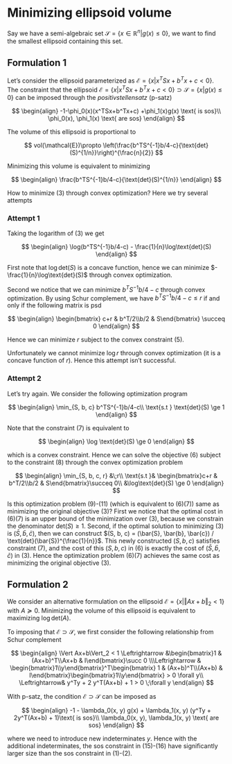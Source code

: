 # Minimizing ellipsoid volume

Say we have a semi-algebraic set $\mathcal{S} = \{x \in\mathbb{R}^n| g(x) \le 0\}$, we want to find the smallest ellipsoid containing this set.

## Formulation 1

Let’s consider the ellipsoid parameterized as $\mathcal{E}=\{x | x^TSx+b^Tx+c< 0\}$. The constraint that the ellipsoid $\mathcal{E}=\{x | x^TSx+b^Tx+c < 0\} \supset \mathcal{S}=\{x | g(x)\le 0\}$ can be imposed through the *positivstellensatz* (p-satz)

$$
\begin{align}
-1-\phi_0(x)(x^TSx+b^Tx+c) +\phi_1(x)g(x) \text{ is sos}\\
\phi_0(x), \phi_1(x) \text{ are sos}
\end{align}
$$

The volume of this ellipsoid is proportional to

$$
vol(\mathcal{E})\propto \left(\frac{b^TS^{-1}b/4-c}{\text{det}(S)^{1/n}}\right)^{\frac{n}{2}}
$$

Minimizing this volume is equivalent to minimizing

$$
\begin{align}
\frac{b^TS^{-1}b/4-c}{\text{det}(S)^{1/n}}
\end{align}
$$

How to minimize (3) through convex optimization? Here we try several attempts

### Attempt 1

 Taking the logarithm of (3) we get

$$
\begin{align}
\log(b^TS^{-1}b/4-c) - \frac{1}{n}\log\text{det}(S)
\end{align}
$$

First note that $\log\text{det}(S)$ is a concave function, hence we can minimize $-\frac{1}{n}\log\text{det}(S)$ through convex optimization.

Second we notice that we can minimize $b^TS^{-1}b/4-c$ through convex optimization. By using Schur complement, we have $b^TS^{-1}b/4-c\le r$ if and only if the following matrix is psd

$$
\begin{align}
\begin{bmatrix} c+r & b^T/2\\b/2 & S\end{bmatrix} \succeq 0
\end{align}
$$

Hence we can minimize $r$ subject to the convex constraint (5).

Unfortunately we cannot minimize $\log r$ through convex optimization (it is a concave function of $r$). Hence this attempt isn’t successful.

### Attempt 2

Let’s try again. We consider the following optimization program

$$
\begin{align}
\min_{S, b, c} b^TS^{-1}b/4-c\\
\text{s.t } \text{det}(S) \ge 1
\end{align}
$$

Note that the constraint (7) is equivalent to

$$
\begin{align}
\log \text{det}(S) \ge 0
\end{align}
$$

which is a convex constraint. Hence we can solve the objective (6) subject to the constraint (8) through the convex optimization problem

$$
\begin{align}
\min_{S, b, c, r} &\;r\\
\text{s.t }& \begin{bmatrix}c+r & b^T/2\\b/2 & S\end{bmatrix}\succeq 0\\
&\log\text{det}(S) \ge 0
\end{align}
$$

Is this optimization problem (9)-(11) (which is equivalent to (6)(7)) same as minimizing the original objective (3)? First we notice that the optimal cost in (6)(7) is an upper bound of the minimization over (3), because we constrain the denominator $\text{det}(S)\ge 1$.  Second, if the optimal solution to minimizing (3) is $(\bar{S}, \bar{b}, \bar{c})$, then we can construct $(S, b, c) = (\bar{S}, \bar{b}, \bar{c}) / \text{det}(\bar{S})^{\frac{1}{n}}$. This newly constructed $(S, b, c)$ satisfies constraint (7), and the cost of this $(S, b, c)$ in (6) is exactly the cost of $(\bar{S}, \bar{b}, \bar{c})$ in (3). Hence the optimization problem (6)(7) achieves the same cost as minimizing the original objective (3).

## Formulation 2

We consider an alternative formulation on the ellipsoid $\mathcal{E} = \{x | \Vert Ax+b\Vert_2< 1\}$ with $A\succeq 0$. Minimizing the volume of this ellipsoid is equivalent to maximizing $\log\text{det}(A)$. 

To imposing that $\mathcal{E}\supset\mathcal{S}$, we first consider the following relationship from Schur complement

$$
\begin{align}
\Vert Ax+b\Vert_2 < 1 \Leftrightarrow &\begin{bmatrix}1 & (Ax+b)^T\\Ax+b & I\end{bmatrix}\succ 0 \\\Leftrightarrow & \begin{bmatrix}1\\y\end{bmatrix}^T\begin{bmatrix} 1 & (Ax+b)^T\\(Ax+b) & I\end{bmatrix}\begin{bmatrix}1\\y\end{bmatrix} > 0 \forall y\\
\Leftrightarrow& y^Ty + 2 y^T(Ax+b) + 1 > 0 \;\forall y
\end{align}
$$

With p-satz, the condition $\mathcal{E}\supset\mathcal{S}$ can be imposed as

$$
\begin{align}
-1 - \lambda_0(x, y) g(x) + \lambda_1(x, y) (y^Ty + 2y^T(Ax+b) + 1)\text{ is sos}\\
\lambda_0(x, y), \lambda_1(x, y) \text{ are sos}
\end{align}
$$

where we need to introduce new indeterminates $y$. Hence with the additional indeterminates, the sos constraint in (15)-(16) have significantly larger size than the sos constraint in (1)-(2).
